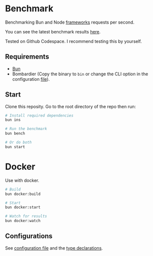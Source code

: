 # Benchmark
Benchmarking Bun and Node [frameworks](/src) requests per second.

You can see the latest benchmark results [here](/results/index.md).

Tested on Github Codespace. I recommend testing this by yourself.

## Requirements
- [Bun](https://bun.sh)
- Bombardier (Copy the binary to `bin` or change the CLI option in the configuration [file](/config.ts)).

## Start
Clone this reposity. Go to the root directory of the repo then run:
```bash
# Install required dependencies
bun ins

# Run the benchmark
bun bench

# Or do both
bun start
```

# Docker
Use with docker.

```bash
# Build
bun docker:build

# Start
bun docker:start

# Watch for results
bun docker:watch
```

## Configurations
See [configuration file](/config.ts) and the [type declarations](/lib/types.ts). 